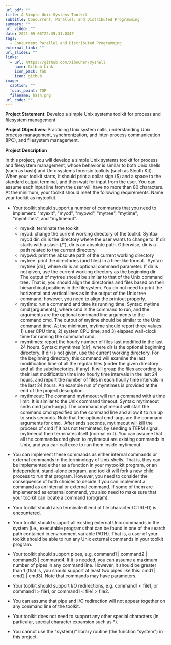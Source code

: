 ```yaml
---
url_pdf: ""
title: A Simple Unix Systems Toolkit
subtitle: Concurrent, Parallel, and Distributed Programming
summary: ""
url_video: ""
date: 2021-05-06T22:39:31.034Z
tags:
  - Concurrent Parallel and Distributed Programming
external_link: ""
url_slides: ""
links:
  - url: https://github.com/XiboChen/myshell
    name: Github Link
    icon_pack: fab
    icon: github
image:
  caption: ""
  focal_point: TOP
  filename: bash.png
url_code: ""
---
```

**Project Statement**: Develop a simple Unix systems toolkit for process and filesystem management

**Project Objectives**: Practicing Unix system calls, understanding Unix process management, synchronization, and inter-process communication (IPC), and filesystem management.

**Project Description**

In this project, you will develop a simple Unix systems toolkit for process and filesystem management, whose behavior is similar to both Unix shells (such as bash) and Unix systems forensic toolkits (such as Sleuth Kit). When your toolkit starts, it should print a dollar sign ($) and a space to the standard output terminal, and then wait for input from the user. You can assume each input line from the user will have no more than 80 characters. At the minimum, your toolkit should meet the following requirements. Name your toolkit as mytoolkit. 

* Your toolkit should support a number of commands that you need to implement: "myexit", "mycd", "mypwd", "mytree", "mytime", "mymtimes", and "mytimeout".

  * myexit: terminate the toolkit
  * mycd: change the current working directory of the toolkit. Syntax: mycd dir. dir is the directory where the user wants to change to. If dir starts with a slash (/"), dir is an absolute path. Otherwise, dir is a path related to the current directory.
  * mypwd: print the absolute path of the current working directory
  * mytree: print the directories (and files) in a tree-like format.  Syntax: mytree \[dir], where dir is an optional command parameter. If dir is not given, use the current working directory as the beginning dir. The output of mytree should be similar to that of the Unix command tree. That is, you should align the directories and files based on their hierarchical positions in the filesystem. You do not need to print the horizontal and vertical lines as in the output of the Unix tree command; however, you need to align the printout properly.
  * mytime: run a command and time its running time. Syntax: mytime cmd \[arguments], where cmd is the command to run, and the arguments are the optional command line arguments to the command cmd. The output of mytime should be similar to the Unix command time. At the minimum, mytime should report three values: 1) user CPU time; 2) system CPU time; and 3) elapsed wall-clock time for running the command cmd.
  * mymtimes: report the hourly number of files last modified in the last 24 hours. Syntax: mymtimes \[dir], where dir is the optional beginning directory. If dir is not given, use the current working directory. For the beginning directory, this command will examine the last modification time of all the regular files (under the given directory and all the subdirectories, if any). It will group the files according to their last modification time into hourly time intervals in the last 24 hours, and report the number of files in each hourly time intervals in the last 24 hours. An example run of mymtimes is provided at the end of the project description.
  * mytimeout: The command mytimeout will run a command with a time limit. It is similar to the Unix command timeout. Syntax: mytimeout snds cmd \[cmd-args]. The command mytimeout will start the command cmd specified on the command line and allow it to run up to snds seconds. Note that the optional cmd-args are the command arguments for cmd.  After snds seconds, mytimeout will kill the process of cmd if it has not terminated, by sending a TERM signal. mytimeout then terminates itself (normal exit). You can assume that all the commands cmd given to mytimeout are existing commands in Unix, and you can call exec to run them inside mytimeout.
* You can implement these commands as either internal commands or external commands in the terminology of Unix shells. That is, they can be implemented either as a function in your mytoolkit program, or an independent, stand-alone program, and toolkit will fork a new child process to run that program. However, you need to consider the consequence of both choices to decide if you can implement a command as an internal or external command. If some of them are implemented as external command, you also need to make sure that your toolkit can locate a command (program).
* Your toolkit should also terminate if end of file character (CTRL-D) is encountered.
* Your toolkit should support all existing external Unix commands in the system (i.e., executable programs that can be found in one of the search path contained in environment variable PATH). That is, a user of your toolkit should be able to run any Unix external commands in your toolkit program.
* Your toolkit should support pipes, e.g, command1 | command2 | command3 | command4. If it is needed, you can assume a maximum number of pipes in any command line. However, it should be greater than 1 (that is, you should support at least two pipes like this: cmd1 | cmd2 | cmd3). Note that commands may have parameters.
* Your toolkit should support I/O redirections, e.g. command1 < file1, or command1 > file1, or command1 < file1 > file2.
* You can assume that pipe and I/O redirection will not appear together on any command line of the toolkit.
* Your toolkit does not need to support any other special characters (in particular, special character expansion such as *).
* You cannot use the "system()" library routine (the function "system") in this project.
